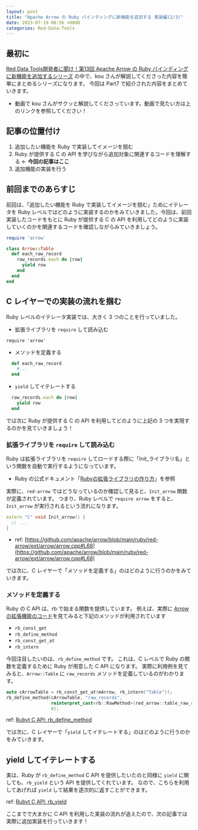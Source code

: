 ```yaml
---
layout: post
title: "Apache Arrow の Ruby バインディングに新機能を追加する 実装編(2/3)"
date: 2023-07-19 06:56 +0800
categories: Red-Data-Tools
---
```


## 最初に
[Red Data Tools開発者に聞け！第13回 Apache Arrow の Ruby バインディングに新機能を追加するシリーズ](https://youtu.be/eZGLDFr4s90?t=1225) の中で、kou さんが解説してくださった内容を簡単にまとめるシリーズになります。
今回は Part7 で紹介された内容をまとめていきます。
- 動画で kou さんがサクッと解説してくださっています。動画で見たい方は上のリンクを参照してください！

## 記事の位置付け
1. 追加したい機能を Ruby で実装してイメージを掴む
2. Ruby が提供する C の API を学びながら追加対象に関連するコードを理解する <- **今回の記事はここ**
3. 追加機能の実装を行う

## 前回までのあらすじ
前回は、「追加したい機能を Ruby で実装してイメージを掴む」ためにイテレータを Ruby レベルではどのように実装するのかをみていきました。今回は、前回実装したコードをもとに Ruby が提供する C の API を利用してどのように実装していくのかを関連するコードを確認しながらみていきましょう。

```ruby
require 'arrow'

class Arrow::Table
  def each_raw_record
    raw_records.each do |row|
      yield row
    end
  end
end
```

## C レイヤーでの実装の流れを掴む
Ruby レベルのイテレータ実装では、大きく 3 つのことを行っていました。

- 拡張ライブラリを `require` して読み込む
```
require 'arrow'
```

- メソッドを定義する
```ruby
  def each_raw_record
    #...
  end
```

- `yield` してイテレートする
```ruby
  raw_records.each do |row|
    yield row
  end
```

では次に Ruby が提供する C の API を利用してどのように上記の 3 つを実現するのかを見ていきましょう！

### 拡張ライブラリを `require` して読み込む
Ruby は拡張ライブラリを `require` してロードする際に「Init_ライブラリ名」という関数を自動で実行するようになっています。
- Ruby の公式ドキュメント「[Rubyの拡張ライブラリの作り方](https://docs.ruby-lang.org/en/3.2/extension_ja_rdoc.html#label-C-E3-82-B3-E3-83-BC-E3-83-89-E3-82-92-E6-9B-B8-E3-81-8F)」を参照

実際に、`red-arrow` ではどうなっているのか確認して見ると、`Init_arrow` 関数が定義されています。
つまり、Ruby レベルで `require arrow` をすると、`Init_arrow` が実行されるという流れになります。
```cpp
extern "C" void Init_arrow() {
  // ...
}
```
- ref: [https://github.com/apache/arrow/blob/main/ruby/red-arrow/ext/arrow/arrow.cpp#L68](https://github.com/apache/arrow/blob/main/ruby/red-arrow/ext/arrow/arrow.cpp#L68)

では次に、C レイヤーで「メソッドを定義する」のはどのように行うのかをみていきます。

### メソッドを定義する

Ruby の C API は、rb で始まる関数を提供しています。
例えば、実際に [Arrow の拡張機能のコード](https://github.com/apache/arrow/blob/main/ruby/red-arrow/ext/arrow/arrow.cpp#L68-L121)を見てみると下記のメソッドが利用されています
- `rb_const_get`
- `rb_define_method`
- `rb_const_get_at`
- `rb_intern`

今回注目したいのは、`rb_define_method` です。
これは、C レベルで Ruby の関数を定義するために Ruby が用意した C API になります。
実際に利用例を見てみると、`Arrow::Table` に `raw_records` メソッドを定義しているのがわかります。

```c++
auto cArrowTable = rb_const_get_at(mArrow, rb_intern("Table"));
rb_define_method(cArrowTable, "raw_records",
                 reinterpret_cast<rb::RawMethod>(red_arrow::table_raw_records),
                 0);
```

ref: [Rubyt C API: rb_define_method](https://github.com/ruby/ruby/blob/master/doc/extension.rdoc#method-and-singleton-method-definition-)

では次に、C レイヤーで「`yield` してイテレートする」のはどのように行うのかをみていきます。

## yield してイテレートする

実は、Ruby が `rb_define_method` C API を提供したいたのと同様に `yield` に関しても、`rb_yield` という API を提供してくれています。
なので、こちらを利用してあげれば `yield` して結果を逐次的に返すことができます。

ref: [Rubyt C API: rb_yield](https://github.com/ruby/ruby/blob/master/doc/extension.rdoc#control-structure-)

ここまでで大まかに C API を利用した実装の流れが追えたので、次の記事では実際に追加実装を行っていきます！
